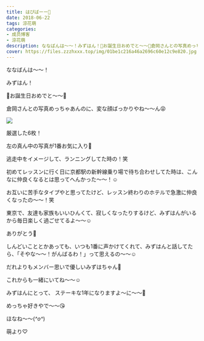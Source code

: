 ```yaml
---
title: はぴばーー🎂
date: 2018-06-22
tags: 涼花萌
categories: 
- 成员博客
- 涼花萌
description: ななばんは〜〜！みずはん！🎉お誕生日おめでと〜〜🎂倉岡さんとの写真めっちゃあんのに、変な顔ばっかりやね〜〜ん😝厳選した6枚！...
cover: https://files.zzzhxxx.top/img/01be1c216a46a2696c60e12c9e820.jpg 
---
```







ななばんは〜〜！





みずはん！


🎉お誕生日おめでと〜〜🎂





倉岡さんとの写真めっちゃあんのに、変な顔ばっかりやね〜〜ん😝



![](https://files.zzzhxxx.top/img/01be1c216a46a2696c60e12c9e820.jpg)






厳選した6枚！







左の真ん中の写真が1番お気に入り🌟




逃走中をイメージして、ランニングしてた時の！笑













初めてレッスンに行く日に京都駅の新幹線乗り場で待ち合わせしてた時は、こんなに仲良くなるとは思ってへんかった〜〜！☺️





お互いに苦手なタイプやと思ってたけど、レッスン終わりのホテルで急激に仲良くなったの〜〜！笑






東京で、友達も家族もいいひんくて、寂しくなったりするけど、みずはんがいるから毎日楽しく過ごせてるよ〜〜☺️




ありがとう💓







しんどいこととかあっても、いつも1番に声かけてくれて、みずはんと話してたら、「そやな〜〜！がんばるわ！」って思えるの〜〜☺️







だれよりもメンバー思いで優しいみずはちゃん🙈






これからも一緒にいてね〜〜☺️







みずはんにとって、
ステーキな1年になりますよ〜に〜〜🍖





めっちゃ好きやで〜〜😘








ほなね〜〜(*^o^*)




萌より♡


